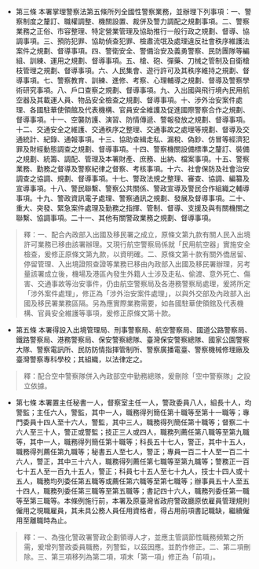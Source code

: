 * 第三條 本署掌理警察法第五條所列全國性警察業務，並辦理下列事項：一、警察制度之釐訂、職權調整、機關設置、裁併及警力調配之規劃事項。二、警察業務之正俗、市容整理、特定營業管理及協助推行一般行政之規劃、督導、協調事項。三、預防犯罪、協助偵查犯罪、檢肅流氓及處理違反社會秩序維護法案件之規劃、督導事項。四、警衛安全、警備治安及義勇警察、民防團隊等編組、訓練、運用之規劃、督導事項。五、槍、砲、彈藥、刀械之管制及自衛槍枝管理之規劃、督導事項。六、人民集會、遊行許可及其秩序維持之規劃、督導事項。七、警察教育、訓練、進修、考察、心理輔導之規劃、督導及警察學術研究事項。八、戶口查察之規劃、督導事項。九、入出國與飛行境內民用航空器及其載運人員、物品安全檢查之規劃、督導事項。十、涉外治安案件處理、各國駐華使領館及代表機構、官員安全維護及促進國際警察合作之規劃、督導事項。十一、空襲防護、演習、防情傳遞、警報發放之規劃、督導事項。十二、交通安全之維護、交通秩序之整理、交通事故之處理等規劃、督導及交通統計、紀錄、通報事項。十三、協助查緝走私、漏稅、偽鈔、仿冒等經濟犯罪及財經動態調查之規劃、督導事項。十四、警察機關設備標準之釐訂、裝備之規劃、統籌、調配、管理及本署財產、庶務、出納、檔案事項。十五、警察業務、勤務之督導及警察紀律之督察、考核事項。十六、社會保防及社會治安調查之協調、規劃、督導事項。十七、警政法規之整理、審查、協調、編纂及宣導事項。十八、警民聯繫、警察公共關係、警政宣導及警民合作組織之輔導事項。十九、警政資訊電子處理、警察通訊之規劃、發展及督導事項。二十、重大、突發、緊急案件處理及勤務之指揮、管制、督導、支援及與有關機關之聯繫、協調事項。二十一、其他有關警政業務之規劃、督導事項。

> 釋：一、配合內政部入出國及移民署之成立，原條文第九款有關人民入出境許可業務已移由該署辦理。又現行航空警察局係就「民用航空器」實施安全檢查，爰修正原條文第九款，以資明確。二、原條文第十款有關外僑居留、停留管理、入出境證照查證等業務已移由內政部入出國及移民署辦理，另考量該署成立後，機場及港區內發生外籍人士涉及走私、偷渡、意外死亡、傷害、交通事故等治安事件，仍由航空警察局及各港務警察局處理，爰將所定「涉外案件處理」，修正為「涉外治安案件處理」，以與外交部及內政部入出國及移民署業務區隔。另為應實際業務需要，如各國駐華使領館及代表機構、官員安全維護等事項，爰修正原條文第十款。

* 第五條 本署得設入出境管理局、刑事警察局、航空警察局、國道公路警察局、鐵路警察局、港務警察局、保安警察總隊、臺灣保安警察總隊、國家公園警察大隊、警察電訊所、民防防情指揮管制所、警察廣播電臺、警察機械修理廠及臺灣警察專科學校；其組織，以法律定之。

> 釋：配合空中警察隊併入內政部空中勤務總隊，爰刪除「空中警察隊」之設立依據。

* 第七條 本署置主任秘書一人，督察室主任一人，警政委員八人，組長十人，均警監；主任六人，警監，其中一人，職務得列簡任第十職等至第十一職等；專門委員十四人至十六人，警監，其中三人，職務得列簡任第十職等；督察二十六人至三十人，警正或警監；技正三人或四人，職務列薦任第八職等至第九職等，其中一人，職務得列簡任第十職等；科長五十七人，警正，其中十五人，職務得列薦任第九職等；秘書五人至七人，警正；專員一百二十人至一百二十六人，警正，其中三十六人，職務得列薦任第七職等至第九職等；警務正一百七十五人至一百九十五人，警正；科員七十五人至七十九人，技士十四人或十五人，職務均列委任第五職等或薦任第六職等至第七職等；辦事員五十人至五十四人，職務列委任第三職等至第五職等；書記四十六人，職務列委任第一職等至第三職等。本條例施行前，本署及原臺灣省政府警政廳原依雇員管理規則僱用之現職雇員，其未具公務人員任用資格者，得占用前項書記職缺，繼續僱用至離職時為止。

> 釋：一、為強化警政署警政企劃領導人才，並應主管調節性職務頻繁之所需，爰增列警政委員職務，列警監，以茲因應。並酌作修正。二、第二項刪除。三、第三項移列為第二項，項末「第一項」修正為「前項」。


